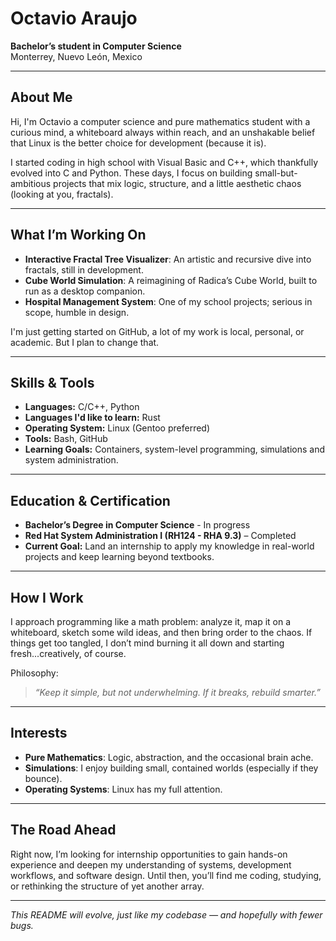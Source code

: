 # Octavio Araujo

**Bachelor’s student in Computer Science**  
Monterrey, Nuevo León, Mexico

---

## About Me

Hi, I'm Octavio a computer science and pure mathematics student with a curious mind, a whiteboard always within reach, and an unshakable belief that Linux is the better choice for development (because it is).

I started coding in high school with Visual Basic and C++, which thankfully evolved into C and Python.
These days, I focus on building small-but-ambitious projects that mix logic, structure, and a little aesthetic chaos (looking at you, fractals).

---

## What I’m Working On

- **Interactive Fractal Tree Visualizer**: An artistic and recursive dive into fractals, still in development.
- **Cube World Simulation**: A reimagining of Radica’s Cube World, built to run as a desktop companion.
- **Hospital Management System**: One of my school projects; serious in scope, humble in design.

I'm just getting started on GitHub, a lot of my work is local, personal, or academic. But I plan to change that.

---

## Skills & Tools

- **Languages:** C/C++, Python
- **Languages I'd like to learn:** Rust
- **Operating System:** Linux (Gentoo preferred)  
- **Tools:** Bash, GitHub  
- **Learning Goals:** Containers, system-level programming, simulations and system administration.

---

## Education & Certification

- **Bachelor’s Degree in Computer Science** - In progress  
- **Red Hat System Administration I (RH124 - RHA 9.3)** – Completed  
- **Current Goal:** Land an internship to apply my knowledge in real-world projects and keep learning beyond textbooks.

---

## How I Work

I approach programming like a math problem: analyze it, map it on a whiteboard, sketch some wild ideas, and then bring order to the chaos.
If things get too tangled, I don’t mind burning it all down and starting fresh...creatively, of course.

Philosophy:  
> *“Keep it simple, but not underwhelming. If it breaks, rebuild smarter.”*

---

## Interests

- **Pure Mathematics**: Logic, abstraction, and the occasional brain ache.  
- **Simulations**: I enjoy building small, contained worlds (especially if they bounce).  
- **Operating Systems**: Linux has my full attention.  

---

## The Road Ahead

Right now, I’m looking for internship opportunities to gain hands-on experience and deepen my understanding of systems, development workflows, and software design. Until then, you’ll find me coding, studying, or rethinking the structure of yet another array.

---

*This README will evolve, just like my codebase — and hopefully with fewer bugs.*